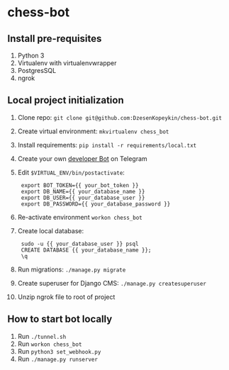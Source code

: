 # chess-bot

Install pre-requisites
----------------------

1. Python 3
2. Virtualenv with virtualenvwrapper
3. PostgresSQL
4. ngrok

Local project initialization
----------------------------

1. Clone repo: `git clone git@github.com:DzesenKopeykin/chess-bot.git`
2. Create virtual environment: `mkvirtualenv chess_bot`
3. Install requirements: `pip install -r requirements/local.txt`
4. Create your own [developer Bot](https://core.telegram.org/bots#3-how-do-i-create-a-bot) on Telegram
5. Edit `$VIRTUAL_ENV/bin/postactivate`:

        export BOT_TOKEN={{ your_bot_token }}
        export DB_NAME={{ your_database_name }}
        export DB_USER={{ your_database_user }}
        export DB_PASSWORD={{ your_database_password }}

6. Re-activate environment `workon chess_bot`
7. Create local database:

        sudo -u {{ your_database_user }} psql
        CREATE DATABASE {{ your_database_name }};
        \q

8. Run migrations: `./manage.py migrate`
9. Create superuser for Django CMS: `./manage.py createsuperuser`
10. Unzip ngrok file to root of project 

How to start bot locally
-----------

1. Run `./tunnel.sh`
2. Run `workon chess_bot`
2. Run `python3 set_webhook.py`
3. Run `./manage.py runserver`